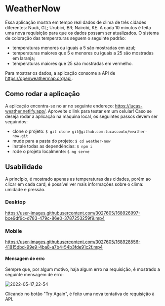 # WeatherNow

Essa aplicação mostra em tempo real dados de clima de três cidades diferentes: Nuuk, GL; Urubici, BR; Nairobi, KE. A cada 10 minutos é feita uma nova requisição para que os dados possam ser atualizados. O sistema de coloração das temperaturas seguem o seguinte padrão:

- temperaturas menores ou iguais a 5 são mostradas em azul;
- temperaturas maiores que 5 e menores ou iguais a 25 são mostradas em laranja;
- temperaturas maiores que 25 são mostradas em vermelho.

Para mostrar os dados, a aplicação consome a API de https://openweathermap.org/api.

## Como rodar a aplicação
A aplicação encontra-se no ar no seguinte endereço: https://lucas-weather.netlify.app/. Aproveite o link para testar em um celular! Caso se deseja rodar a aplicação na máquina local, os seguintes passos devem ser seguindos:

- clone o projeto: `$ git clone git@github.com:lucascouto/weather-now.git`
- mude para a pasta do projeto: `$ cd weather-now`
- instale todas as dependências: `$ npm i`
- rode o projeto localmente: `$ ng serve`


## Usabilidade

A princípio, é mostrado apenas as temperaturas das cidades, porém ao clicar em cada card, é possível ver mais informações sobre o clima: umidade e pressão.

### Desktop

https://user-images.githubusercontent.com/3027605/168926997-bce9df9c-d783-479c-86e0-3787253259f9.mp4

### Mobile

https://user-images.githubusercontent.com/3027605/168928556-41815dbd-99e9-4ba8-a7b4-54b3fde91c2f.mp4

#### Mensagem de erro

Sempre que, por algum motivo, haja algum erro na requisição, é mostrado a seguinte mensagem de erro:

![2022-05-17_22-54](https://user-images.githubusercontent.com/3027605/168941134-9f9e3e9d-af4a-422d-89bd-2ad4c04302d4.png)

Clicando no botão "Try Again", é feito uma nova tentativa de requisição à API.


